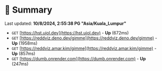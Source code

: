 # 📖 Summary
Last updated: **10/8/2024, 2:55:38 PG "Asia/Kuala_Lumpur"**

- `GET` [https://hst.ujol.dev](https://hst.ujol.dev) - **Up** (672ms)
- `GET` [https://reddviz.deno.dev/gimme](https://reddviz.deno.dev/gimme) - **Up** (1958ms)
- `GET` [https://reddviz.amar.kim/gimme](https://reddviz.amar.kim/gimme) - **Up** (857ms)
- `GET` [https://dumb.onrender.com](https://dumb.onrender.com) - **Up** (247ms)
